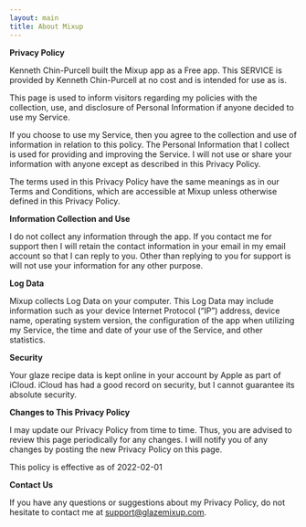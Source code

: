 ```yaml
---
layout: main
title: About Mixup
---
```

**Privacy Policy**

Kenneth Chin-Purcell built the Mixup app as a Free app. This SERVICE is provided by Kenneth Chin-Purcell at no cost and is intended for use as is.

This page is used to inform visitors regarding my policies with the collection, use, and disclosure of Personal Information if anyone decided to use my Service.

If you choose to use my Service, then you agree to the collection and use of information in relation to this policy. The Personal Information that I collect is used for providing and improving the Service. I will not use or share your information with anyone except as described in this Privacy Policy.

The terms used in this Privacy Policy have the same meanings as in our Terms and Conditions, which are accessible at Mixup unless otherwise defined in this Privacy Policy.

**Information Collection and Use**

I do not collect any information through the app. If you contact me for support then I will retain the contact information in your email in my email account so that I can reply to you. 
Other than replying to you for support is will not use your information for any other purpose.

**Log Data**

Mixup collects Log Data on your computer. This Log Data may include information such as your device Internet Protocol (“IP”) address, device name, operating system version, the configuration of the app when utilizing my Service, the time and date of your use of the Service, and other statistics.

**Security**

Your glaze recipe data is kept online in your account by Apple as part of iCloud. iCloud has had a good record on security, but I cannot guarantee its absolute security.

**Changes to This Privacy Policy**

I may update our Privacy Policy from time to time. Thus, you are advised to review this page periodically for any changes. I will notify you of any changes by posting the new Privacy Policy on this page.

This policy is effective as of 2022-02-01

**Contact Us**

If you have any questions or suggestions about my Privacy Policy, do not hesitate to contact me at support@glazemixup.com.
